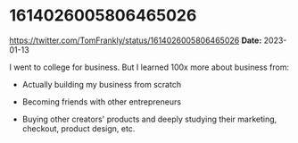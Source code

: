 # 1614026005806465026
https://twitter.com/TomFrankly/status/1614026005806465026
**Date:** 2023-01-13

I went to college for business. But I learned 100x more about business from:

- Actually building my business from scratch

- Becoming friends with other entrepreneurs

- Buying other creators' products and deeply studying their marketing, checkout, product design, etc.
